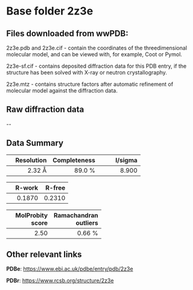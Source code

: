 # Base folder 2z3e

## Files downloaded from wwPDB:

2z3e.pdb and 2z3e.cif - contain the coordinates of the threedimensional molecular model, and can be viewed with, for example, Coot or Pymol.

2z3e-sf.cif - contains deposited diffraction data for this PDB entry, if the structure has been solved with X-ray or neutron crystallography.

2z3e.mtz - contains structure factors after automatic refinement of molecular model against the diffraction data.

## Raw diffraction data

--<br> 

## Data Summary
|   | Resolution | Completeness| I/sigma |
|---|-------------:|----------------:|--------------:|
|   |2.32 Å|89.0  %|<img width=50/>8.900|

|   | **R-work**| **R-free**   
|---|-------------:|----------------:|           
||0.1870|0.2310|

|   |**MolProbity<br>score**| **Ramachandran<br>outliers** 
|---|-------------:|----------------:|
||2.50|0.66 %|

## Other relevant links 
**PDBe**:  https://www.ebi.ac.uk/pdbe/entry/pdb/2z3e
 
**PDBr**: https://www.rcsb.org/structure/2z3e 

